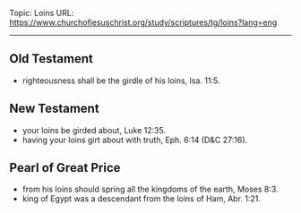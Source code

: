 Topic: Loins
URL: https://www.churchofjesuschrist.org/study/scriptures/tg/loins?lang=eng

---

## Old Testament

- righteousness shall be the girdle of his loins, Isa. 11:5.

## New Testament

- your loins be girded about, Luke 12:35.
- having your loins girt about with truth, Eph. 6:14 (D&C 27:16).

## Pearl of Great Price

- from his loins should spring all the kingdoms of the earth, Moses 8:3.
- king of Egypt was a descendant from the loins of Ham, Abr. 1:21.

